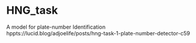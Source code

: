 # HNG_task
A model for plate-number Identification
hppts://lucid.blog/adjoelife/posts/hng-task-1-plate-number-detector-c59
